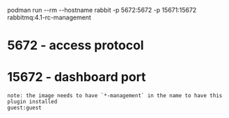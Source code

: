 podman run --rm --hostname rabbit -p 5672:5672 -p 15671:15672 rabbitmq:4.1-rc-management
# 5672 - access protocol
# 15672 - dashboard port
    note: the image needs to have `*-management` in the name to have this plugin installed
    guest:guest

